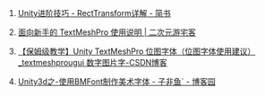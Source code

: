 1. [Unity进阶技巧 - RectTransform详解 - 简书](https://www.jianshu.com/p/dbefa746e50d)

2. [面向新手的 TextMeshPro 使用说明 | 二次元游宅客](https://kuroha.vip/unity/unity_textmeshpro.html)

3. [【保姆级教学】Unity TextMeshPro 位图字体（位图字体使用建议）_textmeshprougui 数字图片字-CSDN博客](https://blog.csdn.net/qq_42296238/article/details/144661542)

4. [Unity3d之-使用BMFont制作美术字体 - 子非鱼` - 博客园](https://www.cnblogs.com/imteach/p/10743725.html)